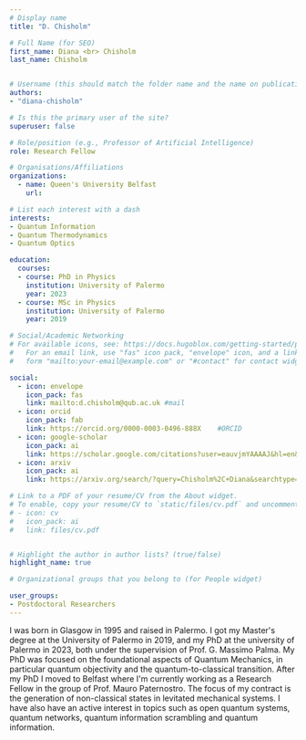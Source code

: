 ```yaml
---
# Display name
title: "D. Chisholm"

# Full Name (for SEO)
first_name: Diana <br> Chisholm
last_name: Chisholm


# Username (this should match the folder name and the name on publications)
authors:
- "diana-chisholm"

# Is this the primary user of the site?
superuser: false

# Role/position (e.g., Professor of Artificial Intelligence)
role: Research Fellow

# Organisations/Affiliations
organizations:
  - name: Queen's University Belfast
    url: 

# List each interest with a dash
interests:
- Quantum Information
- Quantum Thermodynamics
- Quantum Optics

education:
  courses:
  - course: PhD in Physics
    institution: University of Palermo
    year: 2023
  - course: MSc in Physics
    institution: University of Palermo
    year: 2019

# Social/Academic Networking
# For available icons, see: https://docs.hugoblox.com/getting-started/page-builder/#icons
#   For an email link, use "fas" icon pack, "envelope" icon, and a link in the
#   form "mailto:your-email@example.com" or "#contact" for contact widget.

social:
  - icon: envelope
    icon_pack: fas
    link: mailto:d.chisholm@qub.ac.uk #mail
  - icon: orcid
    icon_pack: fab
    link: https://orcid.org/0000-0003-0496-888X    #ORCID
  - icon: google-scholar 
    icon_pack: ai
    link: https://scholar.google.com/citations?user=eauvjmYAAAAJ&hl=en&oi=ao   #SCHOLAR
  - icon: arxiv
    icon_pack: ai
    link: https://arxiv.org/search/?query=Chisholm%2C+Diana&searchtype=author&abstracts=show&order=-announced_date_first&size=50     #ARXIV

# Link to a PDF of your resume/CV from the About widget.
# To enable, copy your resume/CV to `static/files/cv.pdf` and uncomment the lines below.
# - icon: cv
#   icon_pack: ai
#   link: files/cv.pdf


# Highlight the author in author lists? (true/false)
highlight_name: true

# Organizational groups that you belong to (for People widget)

user_groups:
- Postdoctoral Researchers
---
```

I was born in Glasgow in 1995 and raised in Palermo. I got my Master's degree at the University of Palermo in 2019, and my PhD at the university of Palermo in 2023, both under the supervision of Prof. G. Massimo Palma.
My PhD was focused on the foundational aspects of Quantum Mechanics, in particular quantum objectivity and the quantum-to-classical transition.
After my PhD I moved to Belfast where I'm currently working as a Research Fellow in the group of Prof. Mauro Paternostro. The focus of my contract is the generation of non-classical states in levitated mechanical systems.
I have also have an active interest in topics such as open quantum systems, quantum networks, quantum information scrambling and quantum information.



